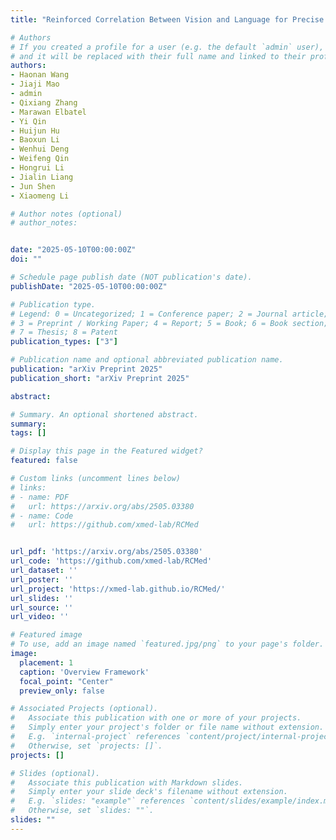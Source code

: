 ```yaml
---
title: "Reinforced Correlation Between Vision and Language for Precise Medical AI Assistant"

# Authors
# If you created a profile for a user (e.g. the default `admin` user), write the username (folder name) here 
# and it will be replaced with their full name and linked to their profile.
authors:
- Haonan Wang
- Jiaji Mao
- admin
- Qixiang Zhang
- Marawan Elbatel
- Yi Qin
- Huijun Hu
- Baoxun Li
- Wenhui Deng
- Weifeng Qin
- Hongrui Li
- Jialin Liang
- Jun Shen
- Xiaomeng Li

# Author notes (optional)
# author_notes:


date: "2025-05-10T00:00:00Z"
doi: ""

# Schedule page publish date (NOT publication's date).
publishDate: "2025-05-10T00:00:00Z"

# Publication type.
# Legend: 0 = Uncategorized; 1 = Conference paper; 2 = Journal article;
# 3 = Preprint / Working Paper; 4 = Report; 5 = Book; 6 = Book section;
# 7 = Thesis; 8 = Patent
publication_types: ["3"]

# Publication name and optional abbreviated publication name.
publication: "arXiv Preprint 2025"
publication_short: "arXiv Preprint 2025"

abstract: 

# Summary. An optional shortened abstract.
summary:
tags: []

# Display this page in the Featured widget?
featured: false

# Custom links (uncomment lines below)
# links:
# - name: PDF
#   url: https://arxiv.org/abs/2505.03380
# - name: Code
#   url: https://github.com/xmed-lab/RCMed


url_pdf: 'https://arxiv.org/abs/2505.03380'
url_code: 'https://github.com/xmed-lab/RCMed'
url_dataset: ''
url_poster: ''
url_project: 'https://xmed-lab.github.io/RCMed/'
url_slides: ''
url_source: ''
url_video: ''

# Featured image
# To use, add an image named `featured.jpg/png` to your page's folder. 
image:
  placement: 1
  caption: 'Overview Framework'
  focal_point: "Center"
  preview_only: false

# Associated Projects (optional).
#   Associate this publication with one or more of your projects.
#   Simply enter your project's folder or file name without extension.
#   E.g. `internal-project` references `content/project/internal-project/index.md`.
#   Otherwise, set `projects: []`.
projects: []

# Slides (optional).
#   Associate this publication with Markdown slides.
#   Simply enter your slide deck's filename without extension.
#   E.g. `slides: "example"` references `content/slides/example/index.md`.
#   Otherwise, set `slides: ""`.
slides: ""
---
```


